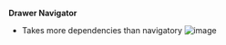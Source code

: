 **Drawer Navigator**
* Takes more dependencies than navigatory
![image](https://github.com/Bizarrespace/411MoDevNotes/assets/78052960/39f34710-2462-49d2-b7fc-2076b9457988)
